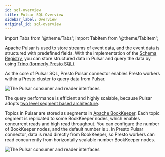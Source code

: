 ```yaml
---
id: sql-overview
title: Pulsar SQL Overview
sidebar_label: Overview
original_id: sql-overview
---
```


import Tabs from '@theme/Tabs';
import TabItem from '@theme/TabItem';


Apache Pulsar is used to store streams of event data, and the event data is structured with predefined fields. With the implementation of the [Schema Registry](schema-get-started.md), you can store structured data in Pulsar and query the data by using [Trino (formerly Presto SQL)](https://trino.io/).

As the core of Pulsar SQL, Presto Pulsar connector enables Presto workers within a Presto cluster to query data from Pulsar.

![The Pulsar consumer and reader interfaces](/assets/pulsar-sql-arch-2.png)

The query performance is efficient and highly scalable, because Pulsar adopts [two level segment based architecture](concepts-architecture-overview.md#apache-bookkeeper). 

Topics in Pulsar are stored as segments in [Apache BookKeeper](https://bookkeeper.apache.org/). Each topic segment is replicated to some BookKeeper nodes, which enables concurrent reads and high read throughput. You can configure the number of BookKeeper nodes, and the default number is `3`. In Presto Pulsar connector, data is read directly from BookKeeper, so Presto workers can read concurrently from horizontally scalable number BookKeeper nodes.

![The Pulsar consumer and reader interfaces](/assets/pulsar-sql-arch-1.png)
